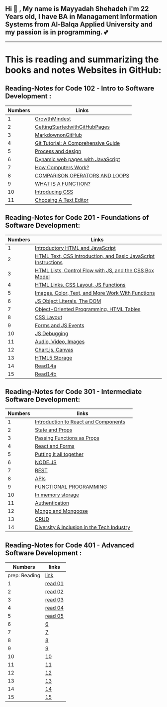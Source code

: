

&nbsp;
## Hi :wave: , My name is Mayyadah Shehadeh i'm 22 Years old, I have BA in Managament Information Systems from Al-Balqa Applied University and my passion is in programming. :two_hearts:

--------------------------------------

# This is reading and summarizing the books and notes Websites in GitHub:




## Reading-Notes for Code 102 - Intro to Software Development :

| Numbers | Links|
|------|------|
| 1| [GrowthMindest](https://mayyadahshehadeh.github.io/reading-notes/read102/GrowthMindest) |
| 2 | [GettingStartedwithGitHubPages](https://mayyadahshehadeh.github.io/reading-notes/read102/GettingStartedwithGitHubPages)|
| 3 | [MarkdownonGitHub](https://mayyadahshehadeh.github.io/reading-notes/read102/MarkdownonGitHub) |
| 4 | [Git Tutorial: A Comprehensive Guide](https://mayyadahshehadeh.github.io/reading-notes/read102/read2) |
| 5 | [Process and design ](https://mayyadahshehadeh.github.io/reading-notes/read102/read3) |
|6 | [Dynamic web pages with JavaScript](https://mayyadahshehadeh.github.io/reading-notes/read102/Read04a)|
|7| [How Computers Work?](https://mayyadahshehadeh.github.io/reading-notes/read102/read04b)|
|8 | [COMPARISON OPERATORS AND LOOPS](https://mayyadahshehadeh.github.io/reading-notes/read102/read05)|
|9 | [WHAT IS A FUNCTION?](https://mayyadahshehadeh.github.io/reading-notes/read102/read06)|
|10 | [Introducing CSS](https://mayyadahshehadeh.github.io/reading-notes/read102/read07)|
|11| [Choosing A Text Editor](https://mayyadahshehadeh.github.io/reading-notes/read102/read09)|


## Reading-Notes for Code 201 - Foundations of Software Development:

| Numbers | Links|
|------|------|
|  1| [ Introductory HTML and JavaScript](https://mayyadahshehadeh.github.io/reading-notes/read201/class01) |
|  2 | [HTML Text, CSS Introduction, and Basic JavaScript Instructions](https://mayyadahshehadeh.github.io/reading-notes/read201/class02)|
|  3 | [HTML Lists, Control Flow with JS, and the CSS Box Model](https://mayyadahshehadeh.github.io/reading-notes/read201/class03) |
|  4 | [HTML Links, CSS Layout, JS Functions](https://mayyadahshehadeh.github.io/reading-notes/read201/class04) |
|  5 | [Images, Color, Text, and More Work With Functions](https://mayyadahshehadeh.github.io/reading-notes/read201/class05) |
| 6 | [JS Object Literals, The DOM](https://mayyadahshehadeh.github.io/reading-notes/read201/class06)|
| 7| [Object-Oriented Programming, HTML Tables](https://mayyadahshehadeh.github.io/reading-notes/read201/class07)|
| 8 | [CSS Layout](https://mayyadahshehadeh.github.io/reading-notes/read201/class08)|
|9 | [Forms and JS Events](https://mayyadahshehadeh.github.io/reading-notes/read201/class09)|
|10 | [JS Debugging](https://mayyadahshehadeh.github.io/reading-notes/read201/class10)|
|11| [Audio, Video, Images](https://mayyadahshehadeh.github.io/reading-notes/read201/class11)|
|12 | [Chart.js, Canvas](https://mayyadahshehadeh.github.io/reading-notes/read201/class12)|
|13 | [HTML5 Storage](https://mayyadahshehadeh.github.io/reading-notes/read201/class13)|
|14 | [Read14a](https://mayyadahshehadeh.github.io/reading-notes/read201/read14a)|
|15 | [Read14b](https://mayyadahshehadeh.github.io/reading-notes/read201/read14b)|

## Reading-Notes for Code 301 - Intermediate Software Development:

| Numbers | links|
|------|------|
|  1| [Introduction to React and Components](https://mayyadahshehadeh.github.io/reading-notes/read301/read11) |
|  2 | [State and Props](https://mayyadahshehadeh.github.io/reading-notes/read301/read22)|
|  3 | [Passing Functions as Props](https://mayyadahshehadeh.github.io/reading-notes/read301/read33) |
|  4 | [React and Forms](https://mayyadahshehadeh.github.io/reading-notes/read301/read44) |
|  5 | [Putting it all together](https://mayyadahshehadeh.github.io/reading-notes/read301/read55) |
| 6 | [NODE.JS](https://mayyadahshehadeh.github.io/reading-notes/read301/read66)|
| 7| [REST](https://mayyadahshehadeh.github.io/reading-notes/read301/read77)|
| 8 | [APIs](https://mayyadahshehadeh.github.io/reading-notes/read301/read88)|
| 9 | [FUNCTIONAL PROGRAMMING](https://mayyadahshehadeh.github.io/reading-notes/read301/read99)|
| 10 | [In memory storage](https://mayyadahshehadeh.github.io/reading-notes/read301/read10)|
| 11| [	Authentication](https://mayyadahshehadeh.github.io/reading-notes/read301/read111)|
| 12 | [Mongo and Mongoose](https://mayyadahshehadeh.github.io/reading-notes/read301/read12)|
| 13 | [CRUD](https://mayyadahshehadeh.github.io/reading-notes/read301/read13)|
| 14 | [Diversity & Inclusion in the Tech Industry](https://mayyadahshehadeh.github.io/reading-notes/read301/read14)|



## Reading-Notes for Code 401 - Advanced Software Development :

| Numbers | links|
|------|------|
| prep: Reading| [link](https://mayyadahshehadeh.github.io/reading-notes/read401/PrepReading) |
|  1| [read 01](https://mayyadahshehadeh.github.io/reading-notes/read401/read01) |
|  2 | [read 02](https://mayyadahshehadeh.github.io/reading-notes/read401/read02)|
|  3 | [read 03](https://mayyadahshehadeh.github.io/reading-notes/read401/read03) |
|  4 | [read 04](https://mayyadahshehadeh.github.io/reading-notes/read401/read04) |
|  5 | [read 05](https://mayyadahshehadeh.github.io/reading-notes/read401/read05) |
| 6 | [6]()|
| 7| [7]()|
| 8 | [8]()|
| 9 | [9]()|
| 10 | [10]()|
| 11| [11]()|
| 12 | [12]()|
| 13 | [13]()|
| 14 | [14]()|
| 15 | [15]()|
